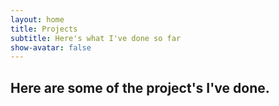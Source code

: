 ```yaml
---
layout: home
title: Projects
subtitle: Here's what I've done so far
show-avatar: false
---
```


## Here are some of the project's I've done. 


